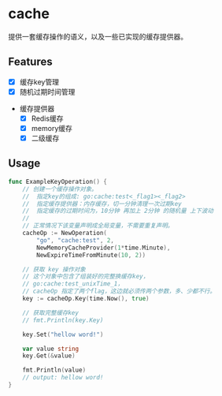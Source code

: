 # cache
提供一套缓存操作的语义，以及一些已实现的缓存提供器。

## Features
* [X] 缓存key管理
* [X] 随机过期时间管理
* 缓存提供器
    * [X] Redis缓存
    * [X] memory缓存
    * [X] 二级缓存

## Usage
````Go
func ExampleKeyOperation() {
	// 创建一个缓存操作对象。
	//  指定key的组成: go:cache:test<_flag1><_flag2>
	//  指定缓存提供器：内存缓存，切一分钟清理一次过期key
	//  指定缓存的过期时间为，10分钟 再加上 2分钟 的随机量 上下波动
	//
	// 正常情况下该变量声明成全局变量，不需要重复声明。
	cacheOp := NewOperation(
		"go", "cache:test", 2,
		NewMemoryCacheProvider(1*time.Minute),
		NewExpireTimeFromMinute(10, 2))

	// 获取 key 操作对象
	// 这个对象中包含了组装好的完整换缓存key，
	// go:cache:test_unixTime_1，
	// cacheOp 指定了两个flag，这边就必须传两个参数，多、少都不行。
	key := cacheOp.Key(time.Now(), true)

	// 获取完整缓存key
	// fmt.Println(key.Key)

	key.Set("hellow word!")

	var value string
	key.Get(&value)

	fmt.Println(value)
	// output: hellow word!
}
````


